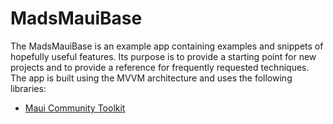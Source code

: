 # MadsMauiBase
The MadsMauiBase is an example app containing examples and snippets of hopefully useful features. Its purpose is to provide a starting point for new projects and to provide a reference for frequently requested techniques. The app is built using the MVVM architecture and uses the following libraries:
- [Maui Community Toolkit](https://github.com/CommunityToolkit/Maui)